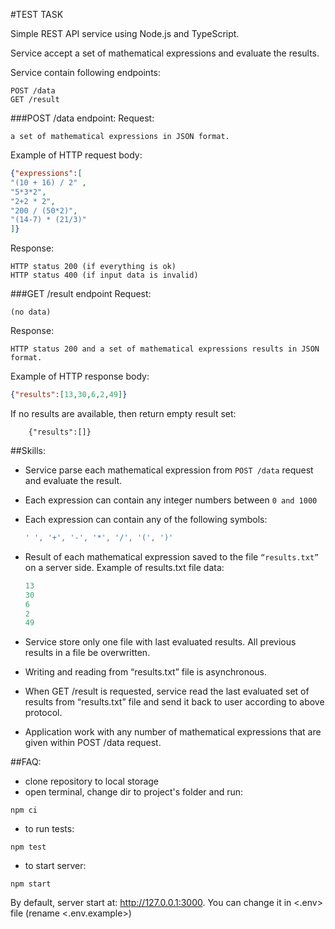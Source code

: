 #TEST TASK

Simple REST API service using Node.js and TypeScript.

Service accept a set of mathematical expressions and evaluate the results.

Service contain following endpoints:
```text
POST /data
GET /result
```
###POST /data endpoint:
Request:
```text
a set of mathematical expressions in JSON format.
```
Example of HTTP request body:

```json
{"expressions":[
"(10 + 16) / 2" ,
"5*3*2",
"2+2 * 2",
"200 / (50*2)",
"(14-7) * (21/3)"
]}
```

Response:
```text
HTTP status 200 (if everything is ok)
HTTP status 400 (if input data is invalid)
```

###GET /result endpoint
Request:
```text
(no data)
```

Response:
```text
HTTP status 200 and a set of mathematical expressions results in JSON format. 
```

Example of HTTP response body:
```json
{"results":[13,30,6,2,49]}
```

If no results are available, then return empty result set:
```    
    {"results":[]}    
```

##Skills:
- Service parse each mathematical expression from ```POST /data``` request and evaluate the result.
- Each expression can contain any integer numbers between ```0 and 1000```
- Each expression can contain any of the following symbols:
  ```js 
  ' ', '+', '-', '*', '/', '(', ')'
  ```

- Result of each mathematical expression saved to the file ```“results.txt”``` on a server side.
  Example of results.txt file data:
    ```js
    13
    30
    6
    2
    49
    ```

- Service store only one file with last evaluated results. All previous results in a file be overwritten.
- Writing and reading from “results.txt” file is asynchronous.
- When GET /result is requested, service read the last evaluated set of results from “results.txt” file and send it back to user according to above protocol.
- Application work with any number of mathematical expressions that are given within POST /data request.

##FAQ:

- clone repository to local storage
- open terminal, change dir to project's folder and run:
```
npm ci
```
- to run tests:
```
npm test
```
- to start server:
```
npm start
```

By default, server start at: http://127.0.0.1:3000.
You can change it in <.env> file (rename <.env.example>)